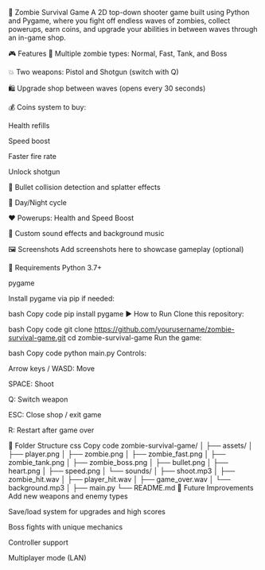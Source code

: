 🧟 Zombie Survival Game
A 2D top-down shooter game built using Python and Pygame, where you fight off endless waves of zombies, collect powerups, earn coins, and upgrade your abilities in between waves through an in-game shop.

🎮 Features
🧟 Multiple zombie types: Normal, Fast, Tank, and Boss

💥 Two weapons: Pistol and Shotgun (switch with Q)

🛍️ Upgrade shop between waves (opens every 30 seconds)

💰 Coins system to buy:

Health refills

Speed boost

Faster fire rate

Unlock shotgun

🎯 Bullet collision detection and splatter effects

🔄 Day/Night cycle

❤️ Powerups: Health and Speed Boost

🎵 Custom sound effects and background music

🖼️ Screenshots
Add screenshots here to showcase gameplay (optional)

🔧 Requirements
Python 3.7+

pygame

Install pygame via pip if needed:

bash
Copy code
pip install pygame
▶️ How to Run
Clone this repository:

bash
Copy code
git clone https://github.com/yourusername/zombie-survival-game.git
cd zombie-survival-game
Run the game:

bash
Copy code
python main.py
Controls:

Arrow keys / WASD: Move

SPACE: Shoot

Q: Switch weapon

ESC: Close shop / exit game

R: Restart after game over

📁 Folder Structure
css
Copy code
zombie-survival-game/
│
├── assets/
│   ├── player.png
│   ├── zombie.png
│   ├── zombie_fast.png
│   ├── zombie_tank.png
│   ├── zombie_boss.png
│   ├── bullet.png
│   ├── heart.png
│   ├── speed.png
│   └── sounds/
│       ├── shoot.mp3
│       ├── zombie_hit.wav
│       ├── player_hit.wav
│       ├── game_over.wav
│       └── background.mp3
│
├── main.py
└── README.md
🚀 Future Improvements
Add new weapons and enemy types

Save/load system for upgrades and high scores

Boss fights with unique mechanics

Controller support

Multiplayer mode (LAN)

